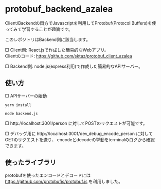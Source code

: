 # protobuf_backend_azalea

Client/Backendの両方でJavascriptを利用してProtobuf(Protocol Buffers)を使ってみて学習することが趣旨です。

このレポジトリはBackend側に該当します。

□ Client側: React.jsで作成した簡易的なWebアプリ。  
Clientのコード: https://github.com/sktaz/protobuf_client_azalea

□ Backend側: node.js(express利用)で作成した簡易的なAPIサーバー。


## 使い方
□ APIサーバーの始動
```
yarn install
```

```
node backend.js
```

□  http://localhost:3001/person に対してPOSTのリクエストが可能です。

□ デバッグ用に  http://localhost:3001/dev_debug_encode_person に対してGETのリクエストを送り、
encodeとdecodeの挙動をterminalのログから確認できます。


## 使ったライブラリ
protobufを使ったエンコードとデコードには https://github.com/protobufjs/protobuf.js を利用しました。
